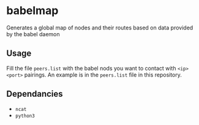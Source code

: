 babelmap
========

Generates a global map of nodes and their routes based on data provided by the babel daemon

## Usage

Fill the file `peers.list` with the babel nods you want to contact with `<ip> <port>` pairings. An example is in the `peers.list` file in this repository.

## Dependancies

* `ncat`
* `python3`